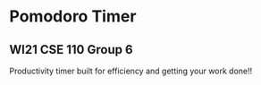 # Pomodoro Timer
## WI21 CSE 110 Group 6
Productivity timer built for efficiency and getting your work done!!
